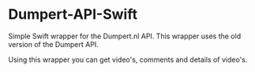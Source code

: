 # Dumpert-API-Swift

Simple Swift wrapper for the Dumpert.nl API.
This wrapper uses the old version of the Dumpert API.

Using this wrapper you can get video's, comments and details of video's.

